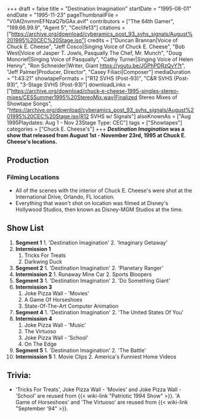 +++
draft = false
title = "Destination Imagination"
startDate = "1995-08-01"
endDate = "1995-11-23"
pageThumbnailFile = "V0AI2nvmmEFNzaQ7bGAx.avif"
contributors = ["The 64th Gamer", "199.66.99.9", "Agent 5", "Ceclife13"]
citations = ["https://archive.org/download/cyberamics_post_93_svhs_signals/August%201995%20CEC%20Stage.iso"]
credits = ["Duncan Brannan|Voice of Chuck E. Cheese", "Jeff Cosco|Singing Voice of Chuck E. Cheese", "Bob West|Voice of Jasper T. Jowls, Pasqually The Chef, Mr. Munch", "Doug Moncrief|Singing Voice of Pasqually", "Cathy Turner|Singing Voice of Helen Henny", "Ron Schneider|Writer, Giant https://youtu.be/JGPhPDRzQvY?t", "Jeff Palmer|Producer, Director", "Casey Filiaci|Composer"]
mediaDuration = "1:43:21"
showtapeFormats = ["R12 SVHS (Post-93)", "C&R SVHS (Post-93)", "3-Stage SVHS (Post-93)"]
downloadLinks = ["https://archive.org/download/chuck-e-cheese-1995-singles-stereo-mixes/CESSummer1995%20StereoMix.wav|Finalized Stereo Mixes of Showtape Songs", "https://archive.org/download/cyberamics_post_93_svhs_signals/August%201995%20CEC%20Stage.iso|R12 SVHS w/ Signals"]
alsoKnownAs = ["Aug 1995Playdates: Aug 1 - Nov 23Stage Type: CEC"]
tags = ["Showtapes"]
categories = ["Chuck E. Cheese's"]
+++
***Destination Imagination* was a show that released from August 1st - November 23rd, 1995 at Chuck E. Cheese's locations.**

## Production

### Filming Locations

- All of the scenes with the interior of Chuck E. Cheese's were shot at the International Drive, Orlando, FL location.
- Everything that wasn't shot on location was filmed at Disney's Hollywood Studios, then known as Disney-MGM Studios at the time.

## Show List

1.   **Segment 1**
    1.  'Destination Imagination'
    2.  'Imaginary Getaway'
2.  **Intermission 1**
    1.  Tricks For Treats
    2.  Darkwing Duck
3.   **Segment 2**
    1.  'Destination Imagination'
    2.  'Planetary Ranger'
4.   **Intermission 2**
    1.  Runaway Mine Car
    2.  Sports Bloopers
5.   **Segment 3**
    1.  'Destination Imagination'
    2.  'Do Something Giant'
6.  **Intermission 3**
    1.  Joke Pizza Wall - 'Movies'
    2.  A Game Of Horseshoes
    3.  State-Of-The-Art Computer Animation
7.   **Segment 4**
    1.  'Destination Imagination'
    2.  'The United States Of You'
8.  **Intermission 4**
    1.  Joke Pizza Wall - 'Music'
    2.  The Virtuoso
    3.  Joke Pizza Wall - 'School'
    4.  On The Edge
9.   **Segment 5**
    1.  'Destination Imagination'
    2.  'The Battle'
10.  **Intermission 5**
    1.  Movie Clips
    2.  America's Funniest Home Videos

## Trivia:

- 'Tricks For Treats', Joke Pizza Wall - 'Movies' and Joke Pizza Wall - 'School' are reused from {{< wiki-link "Patriotic 1994 Show" >}}. 'A Game of Horseshoes' and 'The Virtuoso' are reused from {{< wiki-link "September '94" >}}.
